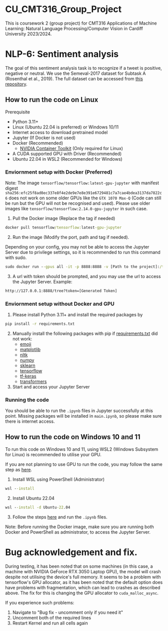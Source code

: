 # CU_CMT316_Group_Project

This is coursework 2 (group project) for CMT316 Applications of Machine Learning: Natural Language Processing/Computer Vision in Cardiff University 2023/2024.

# NLP-6: Sentiment analysis

The goal of this sentiment analysis task is to recognize if a tweet is positive, negative or neutral. We use the Semeval-2017 dataset for  Subtask  A  (Rosenthal et al., 2019). The full dataset can be accessed from [this repository](https://github.com/cardiffnlp/tweeteval).

## How to run the code on Linux

Prerequisite
 - Python 3.11+
 - Linux (Ubuntu 22.04 is preferred) or Windows 10/11
 - Internet access to download pretrained model
 - Jupyter (If Docker is not used)
 - Docker (Recommended)
    - [NVIDIA Container Toolkit](https://docs.nvidia.com/datacenter/cloud-native/container-toolkit/latest/install-guide.html) (Only required for Linux)
 - A CUDA supported GPU with Driver (Recommended)
 - Ubuntu 22.04 in WSL2 (Recommended for Windows)

### Enviornment setup with Docker (Preferred)

Note: The image `tensorflow/tensorflow:latest-gpu-jupyter` with manifest digest `sha256:efc25f8ad0ec337e8f4e2de9e7e8e391e6729481c7a7cae4bdea3137da7822c6` does not work on some older GPUs like the `GTX 1070 Max-Q` (Code can still be run but the GPU will not be recognised and used). Please use older images like `tensorflow/tensorflow:2.14.0-gpu-jupyter` in such case.

1. Pull the Docker image (Replace the tag if needed)
```cmd
docker pull tensorflow/tensorflow:latest-gpu-jupyter
```
2. Run the image (Modify the port, path and tag if needed). 

Depending on your config, you may not be able to access the Jupyter Server due to privilege settings, so it is recommended to run this command with sudo.
```cmd
sudo docker run --gpus all -it -p 8888:8888 -v [Path to the project]:/tf  tensorflow/tensorflow:[The tag you used in the previous step]
```
3. A url with token should be prompted, and you may use the url to access the Jupyter Server. Example:
```cmd
http://127.0.0.1:8888/tree?token=[Generated Token]
```

### Enviornment setup without Docker and GPU

1. Please  install Python 3.11+ and install the required packages by
```cmd
pip install -r requirements.txt
```
2. Manually install the following packages with pip if [requirements.txt](requirements.txt) did not work:
    - [emoji](https://pypi.org/project/emoji/)
    - [matplotlib](https://pypi.org/project/matplotlib/)
    - [nltk](https://pypi.org/project/nltk/)
    - [numpy](https://pypi.org/project/numpy/)
    - [sklearn](https://pypi.org/project/scikit-learn/)
    - [tensorflow](https://pypi.org/project/tensorflow/)
    - [tf-keras](https://pypi.org/project/tf-keras/)
    - [transformers](https://pypi.org/project/transformers/)
3. Start and access your Jupyter Server

### Running the code

You should be able to run the `.ipynb` files in Jupyter successfully at this point. Missing packages will be installed in `main.ipynb`, so please make sure there is internet access.

## How to run the code on Windows 10 and 11

To run this code on Windows 10 and 11, using WSL2 (Windows Subsystem for Linux) is recommended to utilise your GPU.

If you are not planning to use GPU to run the code, you may follow the same step as [here](#enviornment-setup-without-docker-and-gpu).

1. Install WSL using PowerShell (Administrator)
```cmd
wsl --install
```
2. Install Ubuntu 22.04
```cmd
wsl --install -d Ubuntu-22.04
```
3. Follow the steps [here](#enviornment-setup-with-docker-preferred) and run the `.ipynb` files.

Note: Before running the Docker image, make sure you are running both Docker and PowerShell as administrator, to access the Jupyter Server.

# Bug acknowledgement and fix.

During testing, it has been noted that on some machines (in this case, a machine with NVIDIA GeForce RTX 3050 Laptop GPU), the model will crash despite not utilising the device's full memory. It seems to be a problem with tensorflow's GPU allocator, as it has been noted that the default option does have problems with fragmentation, which can lead to crashes as described above. The fix for this is changing the GPU allocator to `cuda_malloc_async`. 

If you experience such problems:

1. Navigate to "Bug fix - uncomment only if you need it"
2. Uncomment both of the required lines
3. Restart Kernel and run all cells again
